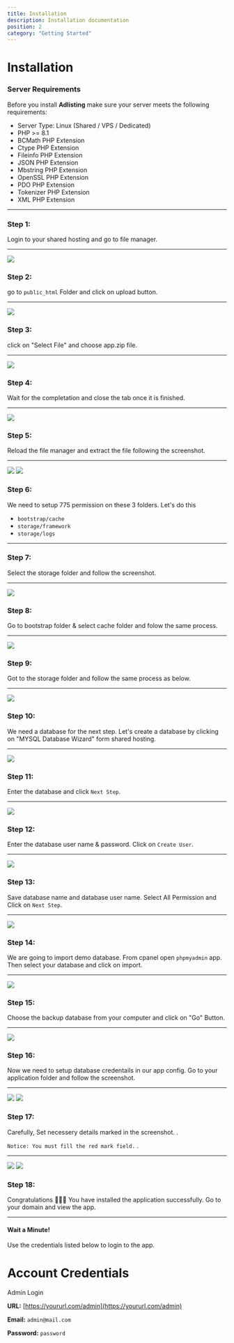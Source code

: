 ```yaml
---
title: Installation
description: Installation documentation
position: 2
category: "Getting Started"
---
```


# Installation

### Server Requirements

Before you install **Adlisting** make sure your server meets the following requirements:

- Server Type: Linux (Shared / VPS / Dedicated)
- PHP >= 8.1
- BCMath PHP Extension
- Ctype PHP Extension
- Fileinfo PHP Extension
- JSON PHP Extension
- Mbstring PHP Extension
- OpenSSL PHP Extension
- PDO PHP Extension
- Tokenizer PHP Extension
- XML PHP Extension

<call-out-block type="info">
<template>

### Setup Laravel on Cpanel:

If you want to host laravel application on shared hosting, you can headover to this article or watch the video above. [Setup laravel on Shared Hosting](https://medium.com/backenders-club/how-to-host-a-laravel-project-on-a-shared-hosting-via-cpanel-d955d32c528e)
</template>
</call-out-block>

<call-out-block type="success">
<template>

### Setup on Laravel on Cloud?

If you want to host laravel application on cloud, you can headover to this article. [Setup laravel on Cloud](https://www.digitalocean.com/community/tutorials/how-to-install-and-configure-laravel-with-nginx-on-ubuntu-20-04)
</template>
</call-out-block>

---

### Step 1:

Login to your shared hosting and go to file manager.

---

![](/docs/adlisting/install/s1.png)

### Step 2:

go to `public_html` Folder and click on upload button.

---

![](/docs/adlisting/install/s2.png)

### Step 3:

click on "Select File" and choose app.zip file.

---

![](/docs/adlisting/install/s3.png)

### Step 4:

Wait for the completation and close the tab once it is finished.

---

![](/docs/adlisting/install/s4.png)

### Step 5:

Reload the file manager and extract the file following the screenshot.

---

![](/docs/adlisting/install/s5.png) ![](/docs/adlisting/install/s5_2.png)

### Step 6:

We need to setup 775 permission on these 3 folders. Let's do this

- `bootstrap/cache`
- `storage/framework`
- `storage/logs`

---

### Step 7:

Select the storage folder and follow the screenshot.

---

![](/docs/adlisting/install/s7.png)

### Step 8:

Go to bootstrap folder & select cache folder and folow the same process.

---

![](/docs/adlisting/install/s8.png)

### Step 9:

Got to the storage folder and follow the same process as below.

---

![](/docs/adlisting/install/s9.png)

### Step 10:

We need a database for the next step. Let's create a database by clicking on "MYSQL Database Wizard" form shared hosting.

---

![](/docs/adlisting/install/s11.png)

### Step 11:

Enter the database and click `Next Step`.

---

![](/docs/adlisting/install/s12.png)

### Step 12:

Enter the database user name & password. Click on `Create User`.

---

![](/docs/adlisting/install/s13.png)

### Step 13:

Save database name and database user name. Select All Permission and Click on `Next Step`.

---

![](/docs/adlisting/install/s14.png)

### Step 14:

We are going to import demo database. From cpanel open `phpmyadmin` app. Then select your database and click on import.

---

![](/docs/adlisting/install/s18.png)

### Step 15:

Choose the backup database from your computer and click on "Go" Button.

---

![](/docs/adlisting/install/s19.png)

### Step 16:

Now we need to setup database credentails in our app config. Go to your application folder and follow the screenshot.

---

![](/docs/adlisting/install/s15.png) ![](/docs/adlisting/install/s16.png)

### Step 17:

Carefully, Set necessery details marked in the screenshot. .

`Notice: You must fill the red mark field.` .

---

![](/docs/adlisting/install/s17.png) ![](/docs/adlisting/install/s20.png)

### Step 18:

Congratulations 🎉🎉🎉 You have installed the application successfully. Go to your domain and view the app.

---

#### Wait a Minute!

Use the credentials listed below to login to the app.

# Account Credentials

Admin Login

**URL:** [https://yoururl.com/admin](https://yoururl.com/admin)

**Email:** `admin@mail.com`

**Password:** `password`

<hightlight-block>
<template>

# Hosting Recommendation

We recommend you to setup this application on cloud server. Cloud server is great for SPA, in terms of speed, security and scalibitly.

We recommend Digitalocean, Vultr, Linode and AWS

[Bluehost Shared Hosting](https://www.bluehost.com/track/webzakir/)
[Digitalocean Cloud Hosting](http://go.templatecookie.com/digitalocean)

</template>
</hightlight-block>
